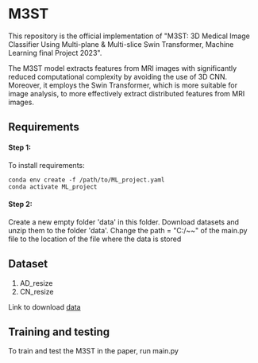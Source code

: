 # M3ST

This repository is the official implementation of "M3ST: 3D Medical Image Classifier Using Multi-plane & Multi-slice Swin Transformer, Machine Learning final Project 2023". 

The M3ST model extracts features from MRI images with significantly reduced computational complexity by avoiding the use of 3D CNN. Moreover, it employs the Swin Transformer, which is more suitable for image analysis, to more effectively extract distributed features from MRI images. 

## Requirements
#### Step 1:
To install requirements:
```setup
conda env create -f /path/to/ML_project.yaml
conda activate ML_project
```

#### Step 2:
Create a new empty folder 'data' in this folder.
Download datasets and unzip them to the folder 'data'.
Change the path = "C:/~~" of the main.py file to the location of the file where the data is stored

## Dataset
1. AD_resize
2. CN_resize

Link to download [data](https://drive.google.com/file/d/1HB8YCmZneezeXbMQNH_HHFhKK2vn-Sjf/view?usp=sharing)

## Training and testing

To train and test the M3ST in the paper, run main.py
